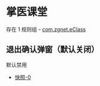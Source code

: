 # 掌医课堂

存在 1 规则组 - [com.zgnet.eClass](/src/apps/com.zgnet.eClass.ts)

## 退出确认弹窗（默认关闭）

默认禁用

- [快照-0](https://i.gkd.li/import/12645513)

